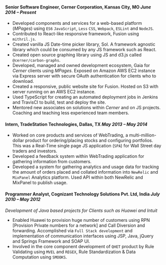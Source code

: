 #### Senior Software Engineer, Cerner Corporation, Kansas City, MO _June 2014 – Present_

- Developed components and services for a web-based platform (_MPages_) using `ES6` `JavaScript`, `Less` `CSS`, `Webpack`, `ESLint` and `NodeJS`.
- Contributed to React-like responsive framework, Fusion using `mithril.js`.
- Created vanilla JS Date-time picker library, Sol. A framework agnostic library which could be consumed by any JS framework such as React.
- Created open source graphing library using JS and d3.js called `@cerner/carbon-graphs`.
- Developed, managed and owned development ecosystem, Gaia for _Cerner_ clients using
  _MPages_. Exposed on Amazon AWS EC2 instance via Express server with secure OAuth authentication for clients who to download.
- Created a responsive, public website site for Fusion. Hosted on S3 with server running on an AWS EC2 instance.
- Used TypeScript for creating an automated deployment jobs in Jenkins and TravisCI to build,
  test and deploy the site.
- Mentored new associates on solutions within _Cerner_ and on JS projects. Coaching and teaching less experienced team members.

#### Intern, TradeStation Technologies, Dallas, TX _May 2013 – May 2014_

- Worked on core products and services of WebTrading, a multi-million-dollar product for
  ordering/placing stocks and configuring portfolios. This was a Real-Time single page JS
  application (`SPA`) for Wall Street day traders and investors.
- Developed a feedback system within WebTrading application for gathering information from customers.
- Developed a system for gathering analytics and usage data for tracking the amount of orders placed and collated information into `NewRelic` and `MixPanel` Analytics platform. Used API within both NewRelic and MixPanel to publish usage.

#### Programmer Analyst, Cognizant Technology Solutions Pvt. Ltd, India _July 2010 – May 2012_

_Development of Java based projects for Clients such as Huawei and Intuit_

- Enabled Huawei to provision huge number of customers using RPN [Provision Private numbers for a network] and Call Diversion and forwarding. Accomplished via `Full Stack development` and implementation of communication interfaces using JSP, Java, jQuery and Springs Framework and SOAP UI.
- Involved in the core component development of `QHET` product by Rule Validating using `MVEL` and `REGEX`, Rule Standardization & Data Computation using `SMOOKS`.

